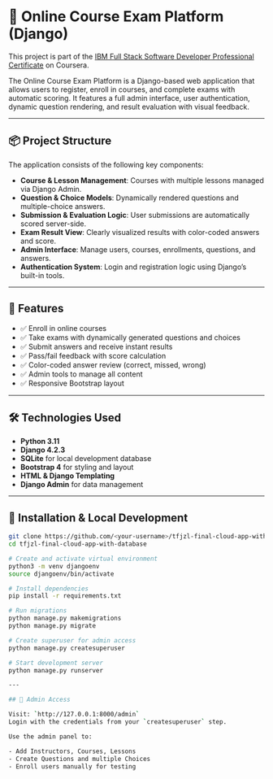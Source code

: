 # 🧠 Online Course Exam Platform (Django)

This project is part of the [IBM Full Stack Software Developer Professional Certificate](https://www.coursera.org/professional-certificates/ibm-full-stack-cloud-developer) on Coursera.

The Online Course Exam Platform is a Django-based web application that allows users to register, enroll in courses, and complete exams with automatic scoring. It features a full admin interface, user authentication, dynamic question rendering, and result evaluation with visual feedback.

---

## 📦 Project Structure

The application consists of the following key components:

- **Course & Lesson Management**: Courses with multiple lessons managed via Django Admin.
- **Question & Choice Models**: Dynamically rendered questions and multiple-choice answers.
- **Submission & Evaluation Logic**: User submissions are automatically scored server-side.
- **Exam Result View**: Clearly visualized results with color-coded answers and score.
- **Admin Interface**: Manage users, courses, enrollments, questions, and answers.
- **Authentication System**: Login and registration logic using Django’s built-in tools.

---

## 🚀 Features

- ✅ Enroll in online courses
- ✅ Take exams with dynamically generated questions and choices
- ✅ Submit answers and receive instant results
- ✅ Pass/fail feedback with score calculation
- ✅ Color-coded answer review (correct, missed, wrong)
- ✅ Admin tools to manage all content
- ✅ Responsive Bootstrap layout

---

## 🛠️ Technologies Used

- **Python 3.11**
- **Django 4.2.3**
- **SQLite** for local development database
- **Bootstrap 4** for styling and layout
- **HTML & Django Templating**
- **Django Admin** for data management

---

## 📂 Installation & Local Development

```bash
git clone https://github.com/<your-username>/tfjzl-final-cloud-app-with-database.git
cd tfjzl-final-cloud-app-with-database

# Create and activate virtual environment
python3 -m venv djangoenv
source djangoenv/bin/activate

# Install dependencies
pip install -r requirements.txt

# Run migrations
python manage.py makemigrations
python manage.py migrate

# Create superuser for admin access
python manage.py createsuperuser

# Start development server
python manage.py runserver

---

## 🔐 Admin Access

Visit: `http://127.0.0.1:8000/admin`
Login with the credentials from your `createsuperuser` step.

Use the admin panel to:

- Add Instructors, Courses, Lessons
- Create Questions and multiple Choices
- Enroll users manually for testing
```
